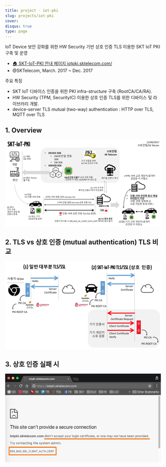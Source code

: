 ```yaml
---
title: project - iot-pki
slug: projects/iot-pki
cover:
disqus: true
type: page
---
```


IoT Device 보안 강화를 위한 HW Security 기반 상호 인증 TLS 이용한 SKT IoT PKI 구축 및 운영

- [🏠 SKT-IoT-PKI 안내 페이지 iotpki.sktelecom.com/](http://iotpki.sktelecom.com/)
- @SKTelecom, March. 2017 ~ Dec. 2017

주요 특징

- SKT IoT 디바이스 인증을 위한 PKI infra-structure 구축 (RootCA/CA/RA).
- HW Security (TPM, SecurityIC) 이용한 상호 인증 TLS를 위한 디바이스 및 라이브러리 개발.
- device-server TLS mutual (two-way) authentication : HTTP over TLS, MQTT over TLS

## 1. Overview

![img](https://raw.githubusercontent.com/tkhwang/tkhwang-etc/master/img/2017/iot-pki/skt-iot-pki-overview.png)

## 2. TLS vs 상호 인증 (mutual authentication) TLS 비교

![img](https://raw.githubusercontent.com/tkhwang/tkhwang-etc/master/img/2017/iot-pki/single-page-introduction.png)

## 3. 상호 인증 실패 시

![img](https://raw.githubusercontent.com/tkhwang/tkhwang-etc/master/img/2017/iot-pki/connection-fail.png)
